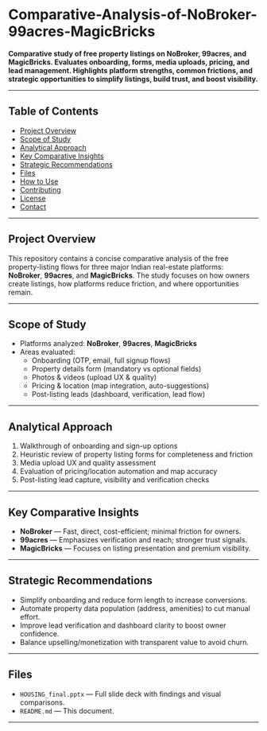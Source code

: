 # Comparative-Analysis-of-NoBroker-99acres-MagicBricks

**Comparative study of free property listings on NoBroker, 99acres, and MagicBricks. Evaluates onboarding, forms, media uploads, pricing, and lead management. Highlights platform strengths, common frictions, and strategic opportunities to simplify listings, build trust, and boost visibility.**

---

## Table of Contents
- [Project Overview](#project-overview)
- [Scope of Study](#scope-of-study)
- [Analytical Approach](#analytical-approach)
- [Key Comparative Insights](#key-comparative-insights)
- [Strategic Recommendations](#strategic-recommendations)
- [Files](#files)
- [How to Use](#how-to-use)
- [Contributing](#contributing)
- [License](#license)
- [Contact](#contact)

---

## Project Overview
This repository contains a concise comparative analysis of the free property-listing flows for three major Indian real-estate platforms: **NoBroker**, **99acres**, and **MagicBricks**. The study focuses on how owners create listings, how platforms reduce friction, and where opportunities remain.

---

## Scope of Study
- Platforms analyzed: **NoBroker**, **99acres**, **MagicBricks**  
- Areas evaluated:
  - Onboarding (OTP, email, full signup flows)
  - Property details form (mandatory vs optional fields)
  - Photos & videos (upload UX & quality)
  - Pricing & location (map integration, auto-suggestions)
  - Post-listing leads (dashboard, verification, lead flow)

---

## Analytical Approach
1. Walkthrough of onboarding and sign-up options  
2. Heuristic review of property listing forms for completeness and friction  
3. Media upload UX and quality assessment  
4. Evaluation of pricing/location automation and map accuracy  
5. Post-listing lead capture, visibility and verification checks

---

## Key Comparative Insights
- **NoBroker** — Fast, direct, cost-efficient; minimal friction for owners.  
- **99acres** — Emphasizes verification and reach; stronger trust signals.  
- **MagicBricks** — Focuses on listing presentation and premium visibility.

---

## Strategic Recommendations
- Simplify onboarding and reduce form length to increase conversions.  
- Automate property data population (address, amenities) to cut manual effort.  
- Improve lead verification and dashboard clarity to boost owner confidence.  
- Balance upselling/monetization with transparent value to avoid churn.

---

## Files
- `HOUSING_final.pptx` — Full slide deck with findings and visual comparisons.  
- `README.md` — This document.



---


